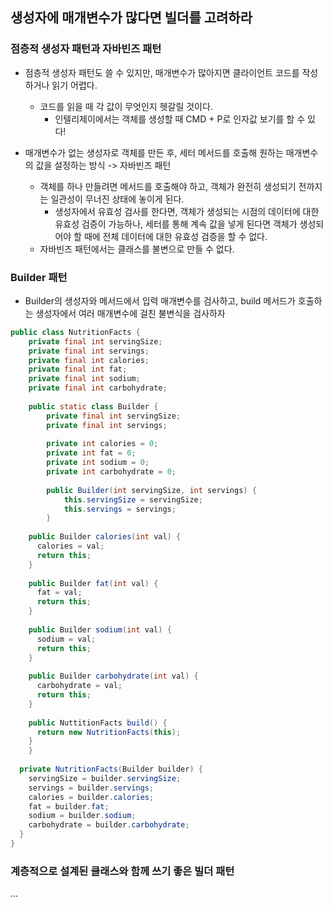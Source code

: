 ## 생성자에 매개변수가 많다면 빌더를 고려하라



### 점층적 생성자 패턴과 자바빈즈 패턴

- 점층적 생성자 패턴도 쓸 수 있지만, 매개변수가 많아지면 클라이언트 코드를 작성하거나 읽기 어렵다.
  - 코드를 읽을 때 각 값이 무엇인지 헷갈릴 것이다.
    - 인텔리제이에서는 객체를 생성할 때 CMD + P로 인자값 보기를 할 수 있다!

- 매개변수가 없는 생성자로 객체를 만든 후, 세터 메서드를 호출해 원하는 매개변수의 값을 설정하는 방식 -> 자바빈즈 패턴 
  - 객체를 하나 만들려면 메서드를 호출해야 하고, 객체가 완전히 생성되기 전까지는 일관성이 무너진 상태에 놓이게 된다.
    - 생성자에서 유효성 검사를 한다면, 객체가 생성되는 시점의 데이터에 대한 유효성 검증이 가능하나, 세터를 통해 계속 값을 넣게 된다면 객체가 생성되어야 할 때에 전체 데이터에 대한 유효성 검증을 할 수 없다.
  - 자바빈즈 패턴에서는 클래스를 불변으로 만들 수 없다.



### Builder 패턴

- Builder의 생성자와 메서드에서 입력 매개변수를 검사하고, build 메서드가 호출하는 생성자에서 여러 매개변수에 걸친 불변식을 검사하자

```java
public class NutritionFacts {
	private final int servingSize;
	private final int servings;
	private final int calories;
	private final int fat;
	private final int sodium;
	private final int carbohydrate;
	
	public static class Builder {
		private final int servingSize;
		private final int servings;
		
		private int calories = 0;
		private int fat = 0;
		private int sodium = 0;
		private int carbohydrate = 0;
		
		public Builder(int servingSize, int servings) {
			this.servingSize = servingSize;
			this.servings = servings;
		}
    
    public Builder calories(int val) {
      calories = val;
      return this;
    }
    
    public Builder fat(int val) {
      fat = val;
      return this;
    }
    
    public Builder sodium(int val) {
      sodium = val;
      return this;
    }
    
    public Builder carbohydrate(int val) {
      carbohydrate = val;
      return this;
    }
    
    public NuttitionFacts build() {
      return new NutritionFacts(this);
    }
	}
  
  private NutritionFacts(Builder builder) {
    servingSize = builder.servingSize;
    servings = builder.servings;
    calories = builder.calories;
    fat = builder.fat;
    sodium = builder.sodium;
    carbohydrate = builder.carbohydrate;
  }
}
```



### 계층적으로  설계된 클래스와 함께 쓰기 좋은 빌더 패턴

...
